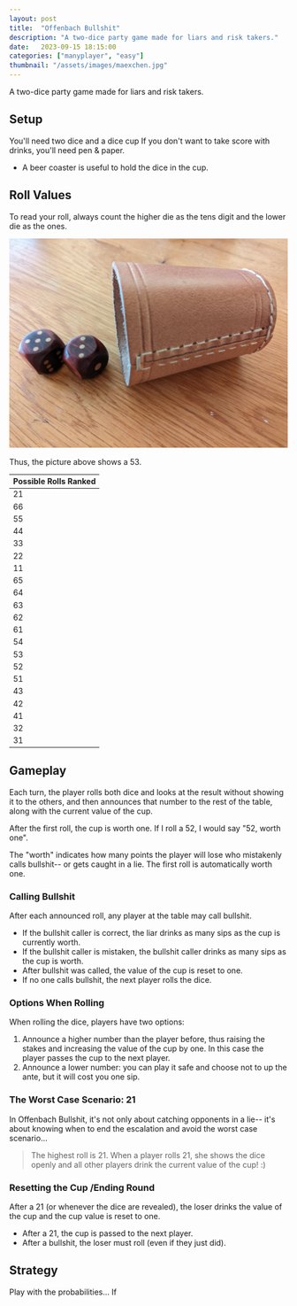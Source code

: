 ```yaml
---
layout: post
title:  "Offenbach Bullshit"
description: "A two-dice party game made for liars and risk takers."
date:   2023-09-15 18:15:00
categories: ["manyplayer", "easy"]
thumbnail: "/assets/images/maexchen.jpg"
---
```

A two-dice party game made for liars and risk takers.

## Setup
You'll need two dice and a dice cup If you don't want to take score with drinks, you'll need pen & paper. 
- A beer coaster is useful to hold the dice in the cup.
## Roll Values
To read your roll, always count the higher die as the tens digit and the lower die as the ones. 

![](/assets/images/maexchen.jpg)

Thus, the picture above shows a 53.

| Possible Rolls Ranked |
|-----|
|21|
|66| 
|55| 
|44| 
|33| 
|22|
|11|
|65|
|64|
|63|
|62|
|61|
|54|
|53|
|52|
|51|
|43|
|42|
|41|
|32|
|31|

## Gameplay
Each turn, the player rolls both dice and looks at the result without showing it to the others, and then announces that number to the rest of the table, along with the current value of the cup.

After the first roll, the cup is worth one. If I roll a 52, I would say "52, worth one".

The "worth" indicates how many points the player will lose who mistakenly calls bullshit-- or gets caught in a lie. The first roll is automatically worth one.

### Calling Bullshit
After each announced roll, any player at the table may call bullshit. 
- If the bullshit caller is correct, the liar drinks as many sips as the cup is currently worth.
- If the bullshit caller is mistaken, the bullshit caller drinks as many sips as the cup is worth.
- After bullshit was called, the value of the cup is reset to one.
- If no one calls bullshit, the next player rolls the dice.

### Options When Rolling  
When rolling the dice, players have two options:
1. Announce a higher number than the player before, thus raising the stakes and increasing the value of the cup by one. In this case the player passes the cup to the next player.
2. Announce a lower number: you can play it safe and choose not to up the ante, but it will cost you one sip.

### The Worst Case Scenario: 21
In Offenbach Bullshit, it's not only about catching opponents in a lie-- it's about knowing when to end the escalation and avoid the worst case scenario...

> The highest roll is 21. When a player rolls 21, she shows the dice openly and all other players drink the current value of the cup! :)

### Resetting the Cup /Ending Round
After a 21 (or whenever the dice are revealed), the loser drinks the value of the cup and the cup value is reset to one.
- After a 21, the cup is passed to the next player.
- After a bullshit, the loser must roll (even if they just did).

## Strategy
Play with the probabilities... If 
